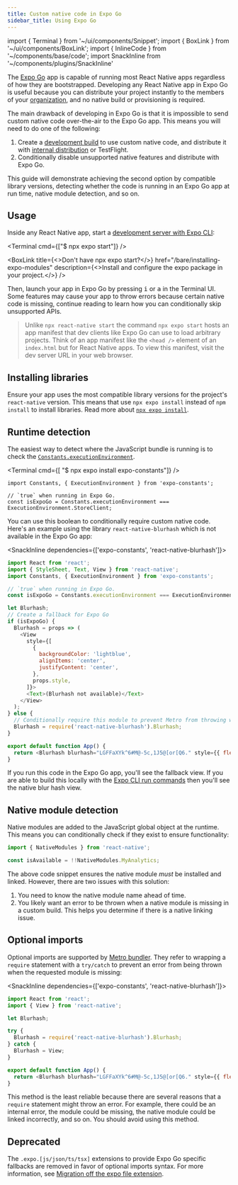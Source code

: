 ```yaml
---
title: Custom native code in Expo Go
sidebar_title: Using Expo Go
---
```


import { Terminal } from '~/ui/components/Snippet';
import { BoxLink } from '~/ui/components/BoxLink';
import { InlineCode } from '~/components/base/code';
import SnackInline from '~/components/plugins/SnackInline'

The [Expo Go][expo-go] app is capable of running most React Native apps regardless of how they are bootstrapped. Developing any React Native app in Expo Go is useful because you can distribute your project instantly to the members of your [organization](/accounts/account-types/#organizations), and no native build or provisioning is required.

The main drawback of developing in Expo Go is that it is impossible to send custom native code over-the-air to the Expo Go app. This means you will need to do one of the following:

1. Create a [development build](/development/introduction) to use custom native code, and distribute it with [internal distribution](/build/internal-distribution) or TestFlight.
2. Conditionally disable unsupported native features and distribute with Expo Go.

This guide will demonstrate achieving the second option by compatible library versions, detecting whether the code is running in an Expo Go app at run time, native module detection, and so on.

## Usage

Inside any React Native app, start a [development server with Expo CLI](/workflow/expo-cli#develop):

<Terminal cmd={["$ npx expo start"]} />

<BoxLink title={<>Don't have <InlineCode>npx expo start</InlineCode>?</>} href="/bare/installing-expo-modules" description={<>Install and configure the <InlineCode>expo</InlineCode> package in your project.</>} />

Then, launch your app in Expo Go by pressing <kbd>i</kbd> or <kbd>a</kbd> in the Terminal UI. Some features may cause your app to throw errors because certain native code is missing, continue reading to learn how you can conditionally skip unsupported APIs.

> Unlike `npx react-native start` the command `npx expo start` hosts an app manifest that dev clients like Expo Go can use to load arbitrary projects. Think of an app manifest like the `<head />` element of an `index.html` but for React Native apps. To view this manifest, visit the dev server URL in your web browser.

## Installing libraries

Ensure your app uses the most compatible library versions for the project's `react-native` version. This means that use `npx expo install` instead of `npm install` to install libraries. Read more about [`npx expo install`](/workflow/expo-cli#install).

## Runtime detection

The easiest way to detect where the JavaScript bundle is running is to check the [`Constants.executionEnvironment`](/versions/latest/sdk/constants/#nativeconstants--properties).

<Terminal cmd={[ "$ npx expo install expo-constants"]} />

```tsx
import Constants, { ExecutionEnvironment } from 'expo-constants';

// `true` when running in Expo Go.
const isExpoGo = Constants.executionEnvironment === ExecutionEnvironment.StoreClient;
```

You can use this boolean to conditionally require custom native code. Here's an example using the library `react-native-blurhash` which is not available in the Expo Go app:

<SnackInline dependencies={['expo-constants', 'react-native-blurhash']}>

```js
import React from 'react';
import { StyleSheet, Text, View } from 'react-native';
import Constants, { ExecutionEnvironment } from 'expo-constants';

// `true` when running in Expo Go.
const isExpoGo = Constants.executionEnvironment === ExecutionEnvironment.StoreClient;

let Blurhash;
// Create a fallback for Expo Go
if (isExpoGo) {
  Blurhash = props => (
    <View
      style={[
        {
          backgroundColor: 'lightblue',
          alignItems: 'center',
          justifyContent: 'center',
        },
        props.style,
      ]}>
      <Text>(Blurhash not available)</Text>
    </View>
  );
} else {
  // Conditionally require this module to prevent Metro from throwing warnings.
  Blurhash = require('react-native-blurhash').Blurhash;
}

export default function App() {
  return <Blurhash blurhash="LGFFaXYk^6#M@-5c,1J5@[or[Q6." style={{ flex: 1 }} />;
}
```

</SnackInline>

If you run this code in the Expo Go app, you'll see the fallback view. If you are able to build this locally with the [Expo CLI run commands](/workflow/expo-cli#compiling) then you'll see the native blur hash view.

## Native module detection

Native modules are added to the JavaScript global object at the runtime. This means you can conditionally check if they exist to ensure functionality:

```js
import { NativeModules } from 'react-native';

const isAvailable = !!NativeModules.MyAnalytics;
```

The above code snippet ensures the native module _must_ be installed and linked. However, there are two issues with this solution:

1. You need to know the native module name ahead of time.
2. You likely want an error to be thrown when a native module is missing in a custom build. This helps you determine if there is a native linking issue.

## Optional imports

Optional imports are supported by [Metro bundler](/guides/customizing-metro). They refer to wrapping a `require` statement with a `try/catch` to prevent an error from being thrown when the requested module is missing:

<SnackInline dependencies={['expo-constants', 'react-native-blurhash']}>

```js
import React from 'react';
import { View } from 'react-native';

let Blurhash;

try {
  Blurhash = require('react-native-blurhash').Blurhash;
} catch {
  Blurhash = View;
}

export default function App() {
  return <Blurhash blurhash="LGFFaXYk^6#M@-5c,1J5@[or[Q6." style={{ flex: 1 }} />;
}
```

</SnackInline>

This method is the least reliable because there are several reasons that a `require` statement might throw an error. For example, there could be an internal error, the module could be missing, the native module could be linked incorrectly, and so on. You should avoid using this method.

## Deprecated

The `.expo.[js/json/ts/tsx]` extensions to provide Expo Go specific fallbacks are removed in favor of optional imports syntax. For more information, see [Migration off the expo file extension](https://github.com/expo/fyi/blob/main/expo-extension-migration.md#after).

[expo-go]: https://expo.dev/expo-go
